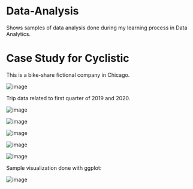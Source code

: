 # Data-Analysis
Shows samples of data analysis done during my learning process in Data Analytics.

# Case Study for Cyclistic
This is a bike-share fictional company in Chicago.  

![image](https://github.com/user-attachments/assets/c421d493-888e-4ad2-bf93-289fa73120fc)

Trip data related to first quarter of 2019 and 2020. 

![image](https://github.com/user-attachments/assets/abd052e2-8f56-455a-8fc1-e9f3d40cf618)

![image](https://github.com/user-attachments/assets/f716e2dc-52d7-4227-9bf4-2f882c8c39e8)

![image](https://github.com/user-attachments/assets/43751849-1e09-42f5-8dde-9c4b06635327)

![image](https://github.com/user-attachments/assets/410ca3d7-af4c-4f8e-9315-4d4d2663063a)

![image](https://github.com/user-attachments/assets/a273a3ae-a9fe-4fd8-8aa1-1bb9a4de9511)

Sample visualization done with ggplot:

![image](https://github.com/user-attachments/assets/163351d5-f1f7-4ef8-a02f-45e4d4d2d97e)


